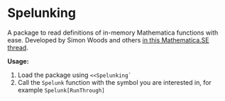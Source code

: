 Spelunking
==========

A package to read definitions of in-memory Mathematica functions with ease.
Developed by Simon Woods and others [in this Mathematica.SE thread](http://mathematica.stackexchange.com/a/15948/12).

**Usage:**

 1. Load the package using ``<<Spelunking` ``
 2. Call the `Spelunk` function with the symbol you are interested in, for example `Spelunk[RunThrough]`
